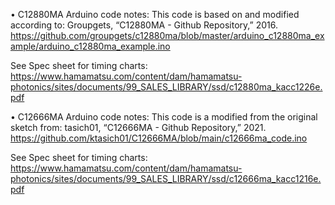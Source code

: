 • C12880MA Arduino code notes:
This code is based on and modified according to: Groupgets, “C12880MA - Github Repository,” 2016.  https://github.com/groupgets/c12880ma/blob/master/arduino_c12880ma_example/arduino_c12880ma_example.ino

See Spec sheet for timing charts: 
https://www.hamamatsu.com/content/dam/hamamatsu-photonics/sites/documents/99_SALES_LIBRARY/ssd/c12880ma_kacc1226e.pdf

• C12666MA Arduino code notes:
This code is a modified from the original sketch from: tasich01, “C12666MA - Github Repository,” 2021. 
https://github.com/ktasich01/C12666MA/blob/main/c12666ma_code.ino

See Spec sheet for timing charts:
https://www.hamamatsu.com/content/dam/hamamatsu-photonics/sites/documents/99_SALES_LIBRARY/ssd/c12666ma_kacc1216e.pdf

